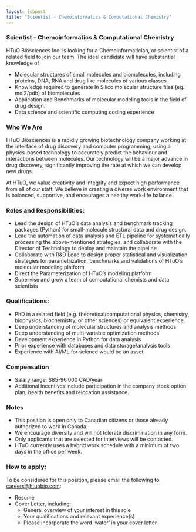 ```yaml
---
layout: jobpost
title: "Scientist - Chemoinformatics & Computational Chemistry"
---
```


### Scientist - Chemoinformatics & Computational Chemistry

HTuO Biosciences Inc. is looking for a Chemoinformatician, or scientist of a related field to join our team. The ideal candidate will have substantial knowledge of

* Molecular structures of small molecules and biomolecules, including proteins, DNA, RNA and drug like molecules of various classes.
* Knowledge required to generate In Silico molecular structure files (eg. mol2/pdb) of biomolecules
* Application and Benchmarks of molecular modeling tools in the field of drug design.
* Data science and scientific computing coding experience

### Who We Are
HTuO Biosciences is a rapidly growing biotechnology company working at the interface of drug discovery and computer programming, using a physics-based technology to accurately predict the behaviour and interactions between molecules. Our technology will be a major advance in drug discovery, significantly improving the rate at which we can develop new drugs.

At HTuO, we value creativity and integrity and expect high performance from all of our staff. We believe in creating a diverse work environment that is balanced, supportive, and encourages a healthy work-life balance.

### Roles and Responsibilities:
* Lead the design of HTuO’s data analysis and benchmark tracking packages (Python) for small-molecule structural data and drug design.
* Lead the automation of data analysis and ETL pipeline for systematically processing the above-mentioned strategies, and collaborate with the Director of Technology to deploy and maintain the pipeline
* Collaborate with R&D Lead to design proper statistical and visualization strategies for parametrization, benchmarks and validations of HTuO’s molecular modeling platform
* Direct the Parameterization of HTuO’s modeling platform
* Supervise and grow a team of computational chemists and data scientists

### Qualifications:
* PhD in a related field (e.g. theoretical/computational physics, chemistry, biophysics, biochemistry, or other sciences) or equivalent experience.
* Deep understanding of molecular structures and analysis methods 
* Deep understanding of multi-variable optimization methods
* Development experience in Python for data analysis 
* Prior experience with databases and data storage/analysis tools
* Experience with AI/ML for science would be an asset

### Compensation
* Salary range: $85-96,000 CAD/year
* Additional incentives include participation in the company stock option plan, health benefits and relocation assistance.

### Notes
* This position is open only to Canadian citizens or those already authorized to work in Canada.
* We encourage diversity and will not tolerate discrimination in any form.
* Only applicants that are selected for interviews will be contacted.
* HTuO currently uses a hybrid work schedule with a minimum of two days in the office per week.

### How to apply:

To be considered for this position, please email the following to [careers@htuobio.com](mailto:careers@htuobio.com):
* Resume
* Cover Letter, including:
  * General overview of your interest in this role
  * Your qualifications and relevant experience(s)
  * Please incorporate the word ‘water’ in your cover letter